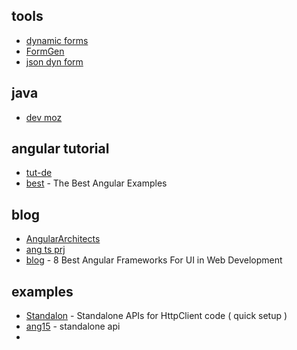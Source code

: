 ## tools
- [dynamic forms](https://colinrickels865.medium.com/angular-dynamic-form-generator-81f63c7fb47a)
- [FormGen](https://mackentoch.github.io/easyFormGenerator/)
- [json dyn form](https://eliteionic.com/tutorials/creating-dynamic-angular-forms-with-json/)

## java
- [dev moz](https://developer.mozilla.org/en-US/docs/Learn/JavaScript/Asynchronous)


## angular tutorial
- [tut-de](https://angular.de/artikel/angular-tutorial-deutsch/)
- [best](https://www.freecodecamp.org/news/the-best-angular-examples/) - The Best Angular Examples

## blog

- [AngularArchitects](https://www.angulararchitects.io/en/)
- [ang ts prj](https://blog.codewithdan.com/10-angular-and-typescript-projects-to-take-you-from-zero-to-hero/)
- [blog](https://www.thirdrocktechkno.com/blog/8-best-angular-ui-frameworks-for-web-development/) - 8 Best Angular Frameworks For UI in Web Development
## examples

- [Standalon](https://github.com/manfredsteyer/standalone-example-cli) - Standalone APIs for HttpClient code ( quick setup )
- [ang15](https://www.angulararchitects.io/aktuelles/the-refurbished-httpclient-in-angular-15-standalone-apis-and-functional-interceptors) - standalone api
- 
